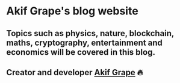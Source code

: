 # Akif Grape's blog website
Topics such as physics, nature, blockchain, maths, cryptography, entertainment and economics will be covered in this blog.
---

## Creator and developer [Akif Grape](https://github.com/akifgrape) 🔥
